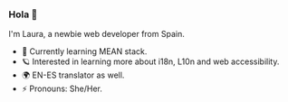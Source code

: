 ### Hola 👋

I'm Laura, a newbie web developer from Spain.

- 🦄 Currently learning MEAN stack.
- 🪐 Interested in learning more about i18n, L10n and web accessibility.
- 🌍 EN-ES translator as well.
- ⚡ Pronouns: She/Her.


